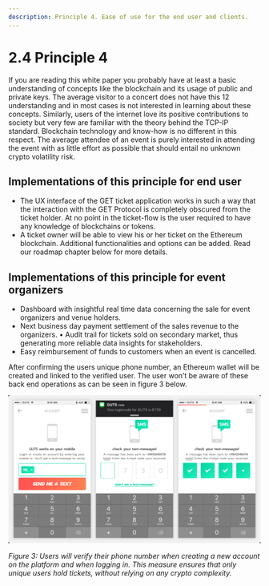 ```yaml
---
description: Principle 4. Ease of use for the end user and clients.
---
```


# 2.4 Principle 4

If you are reading this white paper you probably have at least a basic understanding of concepts like the blockchain and its usage of public and private keys. The average visitor to a concert does not have this 12 understanding and in most cases is not interested in learning about these concepts. Similarly, users of the internet love its positive contributions to society but very few are familiar with the theory behind the TCP-IP standard. Blockchain technology and know-how is no different in this respect. The average attendee of an event is purely interested in attending the event with as little effort as possible that should entail no unknown crypto volatility risk.

## Implementations of this principle for end user 

* The UX interface of the GET ticket application works in such a way that the interaction with the GET Protocol is completely obscured from the ticket holder. At no point in the ticket-flow is the user required to have any knowledge of blockchains or tokens. 
* A ticket owner will be able to view his or her ticket on the Ethereum blockchain. Additional functionalities and options can be added. Read our roadmap chapter below for more details.

## Implementations of this principle for event organizers 

* Dashboard with insightful real time data concerning the sale for event organizers and venue holders.  
* Next business day payment settlement of the sales revenue to the organizers. • Audit trail for tickets sold on secondary market, thus generating more reliable data insights for stakeholders.  
* Easy reimbursement of funds to customers when an event is cancelled. 

After confirming the users unique phone number, an Ethereum wallet will be created and linked to the verified user. The user won’t be aware of these back end operations as can be seen in figure 3 below.

![](../.gitbook/assets/image%20%2816%29.png)

_Figure 3: Users will verify their phone number when creating a new account on the platform and when logging in. This measure ensures that only unique users hold tickets, without relying on any crypto complexity._

